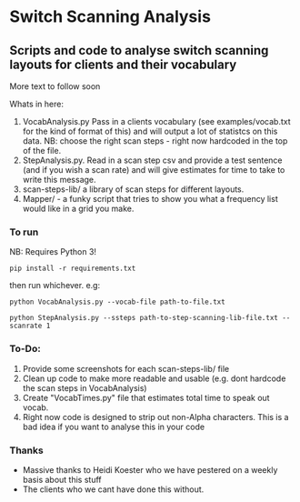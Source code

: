 # Switch Scanning Analysis
## Scripts and code to analyse switch scanning layouts for clients and their vocabulary

More text to follow soon

Whats in here:

1. VocabAnalysis.py Pass in a clients vocabulary (see examples/vocab.txt for the kind of format of this) and will output a lot of statistcs on this data. NB: choose the right scan steps - right now hardcoded in the top of the file. 
2. StepAnalysis.py. Read in a scan step csv and provide a test sentence (and if you wish a scan rate) and will give estimates for time to take to write this message.
3. scan-steps-lib/ a library of scan steps for different layouts. 
4. Mapper/ - a funky script that tries to show you what a frequency list would like in a grid you make. 


### To run

NB: Requires Python 3!

`pip install -r requirements.txt`

then run whichever. e.g:

`python VocabAnalysis.py --vocab-file path-to-file.txt`

`python StepAnalysis.py --ssteps path-to-step-scanning-lib-file.txt --scanrate 1`


### To-Do:

1. Provide some screenshots for each scan-steps-lib/ file
2. Clean up code to make more readable and usable (e.g. dont hardcode the scan steps in VocabAnalysis)
3. Create "VocabTimes.py" file that estimates total time to speak out vocab.
4. Right now code is designed to strip out non-Alpha characters. This is a bad idea if you want to analyse this in your code


### Thanks

- Massive thanks to Heidi Koester who we have pestered on a weekly basis about this stuff 
- The clients who we cant have done this without. 


